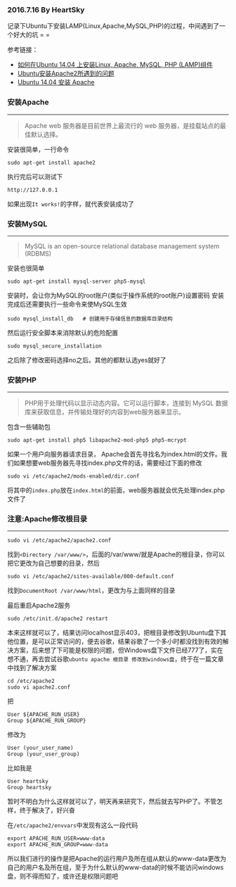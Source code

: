 ### 2016.7.16 By HeartSky

记录下Ubuntu下安装LAMP(Linux,Apache,MySQL,PHP)的过程，中间遇到了一个好大的坑 = =

参考链接：
* [如何在Ubuntu 14.04 上安装Linux, Apache, MySQL, PHP (LAMP)组件](http://www.linfuyan.com/how-to-install-linux-apache-mysql-php-lamp-stack-on-ubuntu-14-04/)
* [Ubuntu安装Apache2所遇到的问题](http://www.51testing.com/html/38/225738-208454.html)
* [Ubuntu 14.04 安装 Apache](http://cnbin.github.io/blog/2015/07/03/ubuntu-14-dot-04-an-zhuang-apache/)

### 安装Apache
---
>Apache web 服务器是目前世界上最流行的 web 服务器，是挂载站点的最佳默认选择。

安装很简单，一行命令
``` shell
sudo apt-get install apache2
```
执行完后可以测试下
``` shell
http://127.0.0.1
```
如果出现`It works!`的字样，就代表安装成功了
### 安装MySQL
---
>MySQL is an open-source relational database management system (RDBMS)

安装也很简单
``` shell
sudo apt-get install mysql-server php5-mysql
```
安装时，会让你为MySQL的root账户(类似于操作系统的root账户)设置密码
安装完成后还需要执行一些命令来使MySQL生效
``` shell
sudo mysql_install_db   # 创建用于存储信息的数据库目录结构
```
然后运行安全脚本来消除默认的危险配置
``` shell
sudo mysql_secure_installation
```
之后除了修改密码选择no之后。其他的都默认选yes就好了
### 安装PHP
---
>  PHP用于处理代码以显示动态内容。它可以运行脚本，连接到 MySQL 数据库来获取信息，并传输处理好的内容到web服务器来显示。

包含一些辅助包
``` shell
sudo apt-get install php5 libapache2-mod-php5 php5-mcrypt
```
如果一个用户向服务器请求目录， Apache会首先寻找名为index.html的文件。我们如果想要web服务器先寻找index.php文件的话，需要经过下面的修改

``` shell
sudo vi /etc/apache2/mods-enabled/dir.conf
```
将其中的`index.php`放在`index.html`的前面，web服务器就会优先处理index.php文件了

### 注意:Apache修改根目录
---
``` shell
sudo vi /etc/apache2/apache2.conf
```
找到`<Directory /var/www/>`，后面的/var/www/就是Apache的根目录，你可以把它更改为自己想要的目录，然后
``` shell
sudo vi /etc/apache2/sites-available/000-default.conf
```
找到`DocumentRoot /var/www/html`，更改为与上面同样的目录

最后重启Apache2服务
``` shell
sudo /etc/init.d/apache2 restart
```
本来这样就可以了，结果访问localhost显示403，把根目录修改到Ubuntu盘下其他位置，是可以正常访问的，便去谷歌，结果谷歌了一个多小时都没找到有效的解决方案，后来想了下可能是权限的问题，但Windows盘下文件已经777了，实在想不通，再去尝试谷歌`ubuntu apache 根目录 修改到windows盘`，终于在一篇文章中找到了解决方案
``` shell
cd /etc/apache2
sudo vi apache2.conf
```
把
``` shell
User ${APACHE_RUN_USER}
Group ${APACHE_RUN_GROUP} 
```
修改为
``` shell
User (your_user_name)
Group (your_user_group)
```
比如我是
``` shell
User heartsky
Group heartsky
```
暂时不明白为什么这样就可以了，明天再来研究下，然后就去写PHP了。不管怎样，终于解决了，好兴奋

在`/etc/apache2/envvars`中发现有这么一段代码
``` shell
export APACHE_RUN_USER=www-data
export APACHE_RUN_GROUP=www-data
```
所以我们进行的操作是把Apache的运行用户及所在组从默认的www-data更改为自己的用户名及所在组，至于为什么默认的www-data的时候不能访问windows盘，则不得而知了，或许还是权限问题吧

